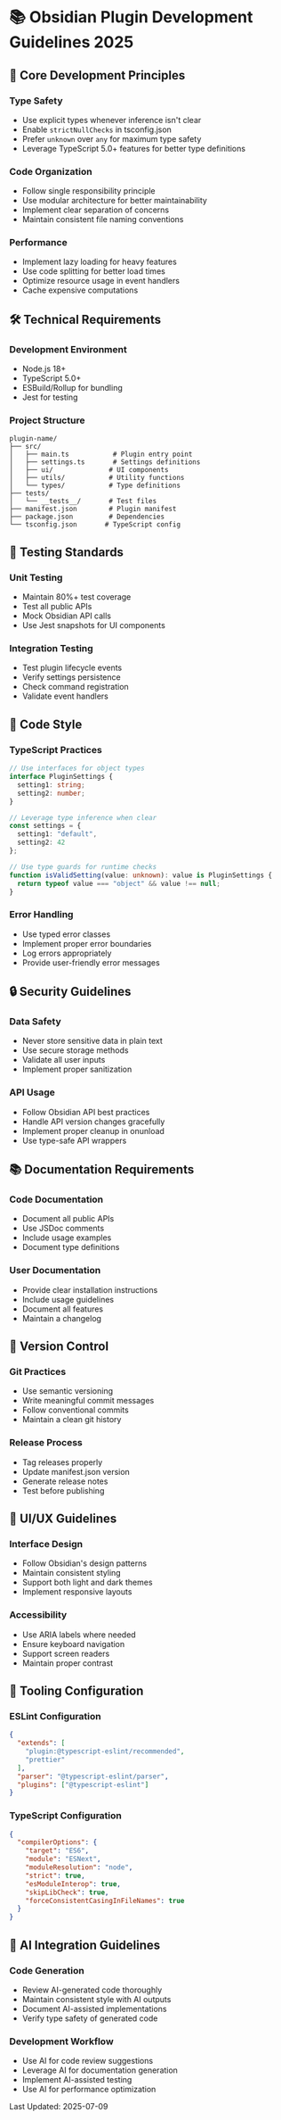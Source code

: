 # 📚 Obsidian Plugin Development Guidelines 2025

## 🎯 Core Development Principles

### Type Safety
- Use explicit types whenever inference isn't clear
- Enable `strictNullChecks` in tsconfig.json
- Prefer `unknown` over `any` for maximum type safety
- Leverage TypeScript 5.0+ features for better type definitions

### Code Organization
- Follow single responsibility principle
- Use modular architecture for better maintainability
- Implement clear separation of concerns
- Maintain consistent file naming conventions

### Performance
- Implement lazy loading for heavy features
- Use code splitting for better load times
- Optimize resource usage in event handlers
- Cache expensive computations

## 🛠️ Technical Requirements

### Development Environment
- Node.js 18+
- TypeScript 5.0+
- ESBuild/Rollup for bundling
- Jest for testing

### Project Structure
```
plugin-name/
├── src/
│   ├── main.ts           # Plugin entry point
│   ├── settings.ts       # Settings definitions
│   ├── ui/              # UI components
│   ├── utils/           # Utility functions
│   └── types/           # Type definitions
├── tests/
│   └── __tests__/       # Test files
├── manifest.json        # Plugin manifest
├── package.json         # Dependencies
└── tsconfig.json       # TypeScript config
```

## 🧪 Testing Standards

### Unit Testing
- Maintain 80%+ test coverage
- Test all public APIs
- Mock Obsidian API calls
- Use Jest snapshots for UI components

### Integration Testing
- Test plugin lifecycle events
- Verify settings persistence
- Check command registration
- Validate event handlers

## 📝 Code Style

### TypeScript Practices
```typescript
// Use interfaces for object types
interface PluginSettings {
  setting1: string;
  setting2: number;
}

// Leverage type inference when clear
const settings = {
  setting1: "default",
  setting2: 42
};

// Use type guards for runtime checks
function isValidSetting(value: unknown): value is PluginSettings {
  return typeof value === "object" && value !== null;
}
```

### Error Handling
- Use typed error classes
- Implement proper error boundaries
- Log errors appropriately
- Provide user-friendly error messages

## 🔒 Security Guidelines

### Data Safety
- Never store sensitive data in plain text
- Use secure storage methods
- Validate all user inputs
- Implement proper sanitization

### API Usage
- Follow Obsidian API best practices
- Handle API version changes gracefully
- Implement proper cleanup in onunload
- Use type-safe API wrappers

## 📚 Documentation Requirements

### Code Documentation
- Document all public APIs
- Use JSDoc comments
- Include usage examples
- Document type definitions

### User Documentation
- Provide clear installation instructions
- Include usage guidelines
- Document all features
- Maintain a changelog

## 🔄 Version Control

### Git Practices
- Use semantic versioning
- Write meaningful commit messages
- Follow conventional commits
- Maintain a clean git history

### Release Process
- Tag releases properly
- Update manifest.json version
- Generate release notes
- Test before publishing

## 🎨 UI/UX Guidelines

### Interface Design
- Follow Obsidian's design patterns
- Maintain consistent styling
- Support both light and dark themes
- Implement responsive layouts

### Accessibility
- Use ARIA labels where needed
- Ensure keyboard navigation
- Support screen readers
- Maintain proper contrast

## 🔧 Tooling Configuration

### ESLint Configuration
```json
{
  "extends": [
    "plugin:@typescript-eslint/recommended",
    "prettier"
  ],
  "parser": "@typescript-eslint/parser",
  "plugins": ["@typescript-eslint"]
}
```

### TypeScript Configuration
```json
{
  "compilerOptions": {
    "target": "ES6",
    "module": "ESNext",
    "moduleResolution": "node",
    "strict": true,
    "esModuleInterop": true,
    "skipLibCheck": true,
    "forceConsistentCasingInFileNames": true
  }
}
```

## 🤖 AI Integration Guidelines

### Code Generation
- Review AI-generated code thoroughly
- Maintain consistent style with AI outputs
- Document AI-assisted implementations
- Verify type safety of generated code

### Development Workflow
- Use AI for code review suggestions
- Leverage AI for documentation generation
- Implement AI-assisted testing
- Use AI for performance optimization

Last Updated: 2025-07-09 